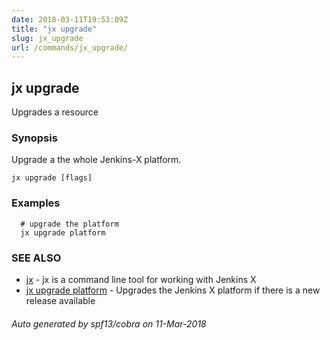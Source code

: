 ```yaml
---
date: 2018-03-11T19:53:09Z
title: "jx upgrade"
slug: jx_upgrade
url: /commands/jx_upgrade/
---
```

## jx upgrade

Upgrades a resource

### Synopsis


Upgrade a the whole Jenkins-X platform.

```
jx upgrade [flags]
```

### Examples

```
  # upgrade the platform
  jx upgrade platform
```

### SEE ALSO
* [jx](/commands/jx/)	 - jx is a command line tool for working with Jenkins X
* [jx upgrade platform](/commands/jx_upgrade_platform/)	 - Upgrades the Jenkins X platform if there is a new release available

###### Auto generated by spf13/cobra on 11-Mar-2018
